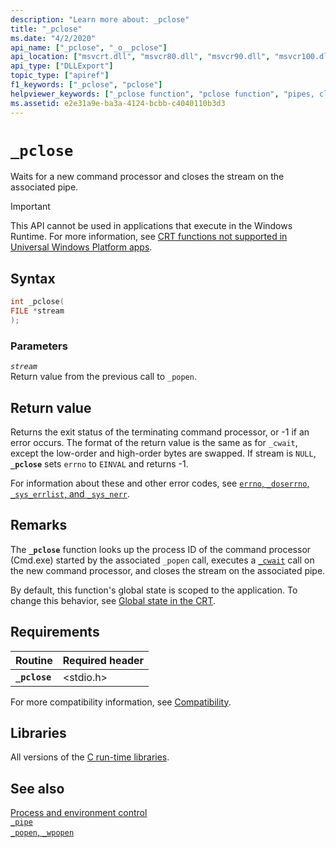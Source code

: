 ```yaml
---
description: "Learn more about: _pclose"
title: "_pclose"
ms.date: "4/2/2020"
api_name: ["_pclose", "_o__pclose"]
api_location: ["msvcrt.dll", "msvcr80.dll", "msvcr90.dll", "msvcr100.dll", "msvcr100_clr0400.dll", "msvcr110.dll", "msvcr110_clr0400.dll", "msvcr120.dll", "msvcr120_clr0400.dll", "ucrtbase.dll", "api-ms-win-crt-stdio-l1-1-0.dll"]
api_type: ["DLLExport"]
topic_type: ["apiref"]
f1_keywords: ["_pclose", "pclose"]
helpviewer_keywords: ["_pclose function", "pclose function", "pipes, closing"]
ms.assetid: e2e31a9e-ba3a-4124-bcbb-c4040110b3d3
---
```

# `_pclose`

Waits for a new command processor and closes the stream on the associated pipe.

> [!IMPORTANT]
> This API cannot be used in applications that execute in the Windows Runtime. For more information, see [CRT functions not supported in Universal Windows Platform apps](../../cppcx/crt-functions-not-supported-in-universal-windows-platform-apps.md).

## Syntax

```C
int _pclose(
FILE *stream
);
```

### Parameters

*`stream`*\
Return value from the previous call to `_popen`.

## Return value

Returns the exit status of the terminating command processor, or -1 if an error occurs. The format of the return value is the same as for `_cwait`, except the low-order and high-order bytes are swapped. If stream is `NULL`, **`_pclose`** sets `errno` to `EINVAL` and returns -1.

For information about these and other error codes, see [`errno`, `_doserrno`, `_sys_errlist`, and `_sys_nerr`](../errno-doserrno-sys-errlist-and-sys-nerr.md).

## Remarks

The **`_pclose`** function looks up the process ID of the command processor (Cmd.exe) started by the associated `_popen` call, executes a [`_cwait`](cwait.md) call on the new command processor, and closes the stream on the associated pipe.

By default, this function's global state is scoped to the application. To change this behavior, see [Global state in the CRT](../global-state.md).

## Requirements

| Routine | Required header |
|---|---|
| **`_pclose`** | \<stdio.h> |

For more compatibility information, see [Compatibility](../compatibility.md).

## Libraries

All versions of the [C run-time libraries](../crt-library-features.md).

## See also

[Process and environment control](../process-and-environment-control.md)\
[`_pipe`](pipe.md)\
[`_popen`, `_wpopen`](popen-wpopen.md)
